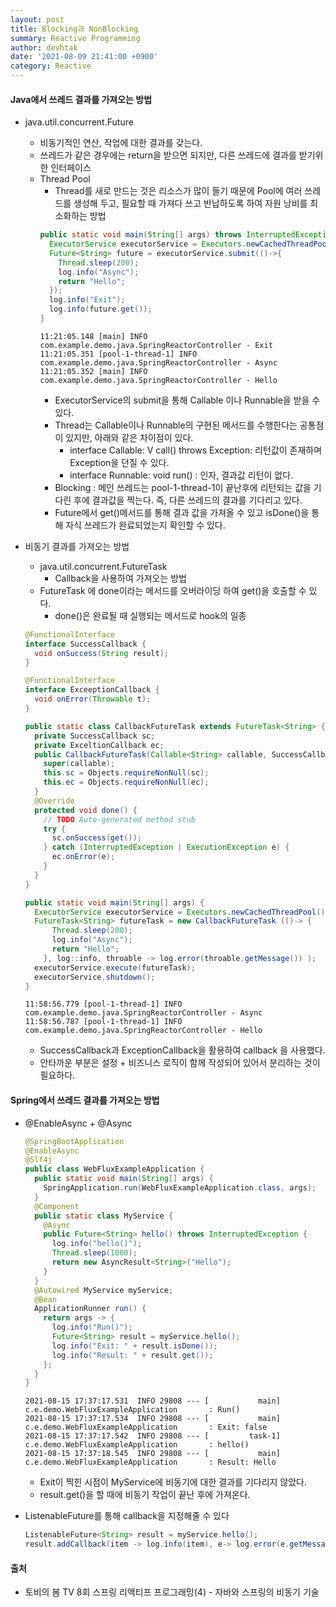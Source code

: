 ```yaml
---
layout: post
title: Blocking과 NonBlocking
summary: Reactive Programming
author: devhtak
date: '2021-08-09 21:41:00 +0900'
category: Reactive
---
```


#### Java에서 쓰레드 결과를 가져오는 방법

- java.util.concurrent.Future

  - 비동기적인 연산, 작업에 대한 결과를 갖는다.
  - 쓰레드가 같은 경우에는 return을 받으면 되지만, 다른 쓰레드에 결과를 받기위한 인터페이스
  - Thread Pool
    - Thread를 새로 만드는 것은 리소스가 많이 들기 때문에 Pool에 여러 쓰레드를 생성해 두고, 필요할 때 가져다 쓰고 반납하도록 하여 자원 낭비를 최소화하는 방법
    ```java
    public static void main(String[] args) throws InterruptedException, ExecutionException {
      ExecutorService executorService = Executors.newCachedThreadPool();
      Future<String> future = executorService.submit(()->{
        Thread.sleep(200);
        log.info("Async");
        return "Hello";
      });	
      log.info("Exit");
      log.info(future.get());
    }
    ```
    ```
    11:21:05.148 [main] INFO com.example.demo.java.SpringReactorController - Exit
    11:21:05.351 [pool-1-thread-1] INFO com.example.demo.java.SpringReactorController - Async
    11:21:05.352 [main] INFO com.example.demo.java.SpringReactorController - Hello
    ```
      - ExecutorService의 submit을 통해 Callable 이나 Runnable을 받을 수 있다.
      - Thread는 Callable이나 Runnable의 구현된 메서드를 수행한다는 공통점이 있지만, 아래와 같은 차이점이 있다.
        - interface Callable: V call() throws Exception: 리턴값이 존재하며 Exception을 던질 수 있다.
        - interface Runnable: void run() : 인자, 결과값 리턴이 없다.
      - Blocking : 메인 쓰레드는 pool-1-thread-1이 끝난후에 리턴되는 값을 기다린 후에 결과값을 찍는다. 즉, 다른 쓰레드의 결과를 기다리고 있다.
      - Future에서 get()메서드를 통해 결과 값을 가져올 수 있고 isDone()을 통해 자식 쓰레드가 완료되었는지 확인할 수 있다.

- 비동기 결과를 가져오는 방법
  - java.util.concurrent.FutureTask
    - Callback을 사용하여 가져오는 방법
  - FutureTask 에 done이라는 메서드를 오버라이딩 하여 get()을 호출할 수 있다.
    - done()은 완료될 때 실행되는 메서드로 hook의 일종
  ```java
  @FunctionalInterface
  interface SuccessCallback {
    void onSuccess(String result);
  }
  
  @FunctionalInterface
  interface ExceeptionCallback {
    void onError(Throwable t);
  }
  
  public static class CallbackFutureTask extends FutureTask<String> {
    private SuccessCallback sc;
    private ExceltionCallback ec;
    public CallbackFutureTask(Callable<String> callable, SuccessCallback sc, ExceptionCallback ec) {
      super(callable);
      this.sc = Objects.requireNonNull(sc);
      this.ec = Objects.requireNonNull(ec);
    }
    @Override
    protected void done() {
      // TODO Auto-generated method stub
      try {
        sc.onSuccess(get());
      } catch (InterruptedException | ExecutionException e) {
        ec.onError(e);
      }
    }
  }
  
  public static void main(String[] args) {
    ExecutorService executorService = Executors.newCachedThreadPool();
    FutureTask<String> futureTask = new CallbackFutureTask (()-> {
        Thread.sleep(200);
        log.info("Async");
        return "Hello";
      }, log::info, throable -> log.error(throable.getMessage()) );
    executorService.execute(futureTask);
    executorService.shutdown();
  }
  ```
  ```
  11:58:56.779 [pool-1-thread-1] INFO com.example.demo.java.SpringReactorController - Async
  11:58:56.787 [pool-1-thread-1] INFO com.example.demo.java.SpringReactorController - Hello
  ```
  - SuccessCallback과 ExceptionCallback을 활용하여 callback 을 사용했다.
  - 안타까운 부분은 설정 + 비즈니스 로직이 함께 작성되어 있어서 분리하는 것이 필요하다.

#### Spring에서 쓰레드 결과를 가져오는 방법

- @EnableAsync + @Async
  ```java
  @SpringBootApplication
  @EnableAsync
  @Slf4j
  public class WebFluxExampleApplication {
    public static void main(String[] args) {
      SpringApplication.run(WebFluxExampleApplication.class, args);
    }
    @Component
    public static class MyService {
      @Async
      public Future<String> hello() throws InterruptedException {
        log.info("hello()");
        Thread.sleep(1000);
        return new AsyncResult<String>("Hello");
      }
    }	
    @Autowired MyService myService;
    @Bean
    ApplicationRunner run() {
      return args -> {
        log.info("Run()");
        Future<String> result = myService.hello();
        log.info("Exit: " + result.isDone());
        log.info("Result: " + result.get());
      };
    }
  }
  ```
  ```
  2021-08-15 17:37:17.531  INFO 29808 --- [           main] c.e.demo.WebFluxExampleApplication       : Run()
  2021-08-15 17:37:17.534  INFO 29808 --- [           main] c.e.demo.WebFluxExampleApplication       : Exit: false
  2021-08-15 17:37:17.542  INFO 29808 --- [         task-1] c.e.demo.WebFluxExampleApplication       : hello()
  2021-08-15 17:37:18.545  INFO 29808 --- [           main] c.e.demo.WebFluxExampleApplication       : Result: Hello
  ```
  - Exit이 찍힌 시점이 MyService에 비동기에 대한 결과를 기다리지 않았다.
  - result.get()을 할 때에 비동기 작업이 끝난 후에 가져온다.

- ListenableFuture를 통해 callback을 지정해줄 수 있다
  
  ```java
  ListenableFuture<String> result = myService.hello();
  result.addCallback(item -> log.info(item), e-> log.error(e.getMessage()));
  ```


#### 출처

- 토비의 봄 TV 8회 스프링 리액티프 프로그래밍(4) - 자바와 스프링의 비동기 기술
